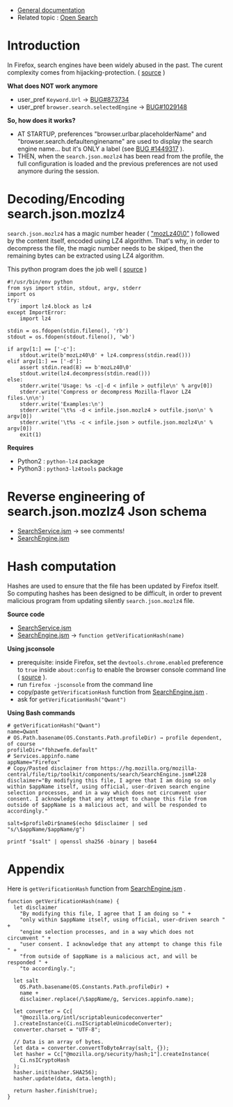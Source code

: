 * [General documentation](https://wiki.mozilla.org/Firefox/Search) 
* Related topic : [Open Search](https://developer.mozilla.org/en-US/docs/Web/OpenSearch) 
# Introduction 
In Firefox, search engines have been widely abused in the past. The curent complexity comes from hijacking-protection. ( [source](https://mail.mozilla.org/pipermail/firefox-dev/2013-August/000778.html) )

**What does NOT work anymore**
* user_pref `Keyword.Url` → [BUG#873734](https://bugzilla.mozilla.org/show_bug.cgi?id=873734) 
* user_pref `browser.search.selectedEngine` → [BUG#1029148](https://bugzilla.mozilla.org/show_bug.cgi?id=1029148) 

**So, how does it works?**
* AT STARTUP, preferences "browser.urlbar.placeholderName" and "browser.search.defaultenginename" are used to display the search engine name... but it's ONLY a label (see [BUG #1449317](https://bugzilla.mozilla.org/show_bug.cgi?id=1449317) ).
* THEN, when the `search.json.mozlz4` has been read from the profile, the full configuration is loaded and the previous preferences are not used anymore during the session.
# Decoding/Encoding search.json.mozlz4 
`search.json.mozlz4` has a magic number header ( ["mozLz40\0"](https://dxr.mozilla.org/mozilla-central/source/toolkit/components/lz4/lz4.js#32) ) followed by the content itself, encoded using LZ4 algorithm. That's why, in order to decompress the file, the magic number needs to be skiped, then the remaining bytes can be extracted using LZ4 algorithm.

This python program does the job well ( [source](https://unix.stackexchange.com/questions/326897/how-to-decompress-jsonlz4-files-firefox-bookmark-backups-using-the-command-lin?rq=1) )

```
#!/usr/bin/env python
from sys import stdin, stdout, argv, stderr
import os
try:
    import lz4.block as lz4
except ImportError:
    import lz4

stdin = os.fdopen(stdin.fileno(), 'rb')
stdout = os.fdopen(stdout.fileno(), 'wb')

if argv[1:] == ['-c']:
    stdout.write(b'mozLz40\0' + lz4.compress(stdin.read()))
elif argv[1:] == ['-d']:
    assert stdin.read(8) == b'mozLz40\0'
    stdout.write(lz4.decompress(stdin.read()))
else:
    stderr.write('Usage: %s -c|-d < infile > outfile\n' % argv[0])
    stderr.write('Compress or decompress Mozilla-flavor LZ4 files.\n\n')
    stderr.write('Examples:\n')
    stderr.write('\t%s -d < infile.json.mozlz4 > outfile.json\n' % argv[0])
    stderr.write('\t%s -c < infile.json > outfile.json.mozlz4\n' % argv[0])
    exit(1)
```

**Requires**
* Python2 : `python-lz4` package
* Python3 : `python3-lz4tools` package
# Reverse engineering of search.json.mozlz4 Json schema 
* [SearchService.jsm](https://hg.mozilla.org/mozilla-central/file/tip/toolkit/components/search/SearchService.jsm#l659) → see comments!
* [SearchEngine.jsm](https://hg.mozilla.org/mozilla-central/file/tip/toolkit/components/search/SearchEngine.jsm) 
# Hash computation 
Hashes are used to ensure that the file has been updated by Firefox itself. So computing hashes has been designed to be difficult, in order to prevent malicious program from updating silently `search.json.mozlz4` file.

**Source code**
* [SearchService.jsm](https://hg.mozilla.org/mozilla-central/file/tip/toolkit/components/search/SearchService.jsm) 
* [SearchEngine.jsm](https://hg.mozilla.org/mozilla-central/file/tip/toolkit/components/search/SearchEngine.jsm#l228) → `function getVerificationHash(name)`

**Using jsconsole**
* prerequisite: inside Firefox, set the `devtools.chrome.enabled` preference to `true` inside `about:config` to enable the browser console command line ( [source](https://developer.mozilla.org/en-US/docs/Tools/Browser_Console) ).
* run `firefox -jsconsole` from the command line
* copy/paste `getVerificationHash` function from [SearchEngine.jsm](https://hg.mozilla.org/mozilla-central/file/tip/toolkit/components/search/SearchEngine.jsm#l228) .
* ask for `getVerificationHash("Qwant")`

**Using Bash commands**

```
# getVerificationHash("Qwant")
name=Qwant
# OS.Path.basename(OS.Constants.Path.profileDir) → profile dependent, of course
profileDir="fbhzwefm.default"
# Services.appinfo.name
appName="Firefox"
# Copy/Pasted disclaimer from https://hg.mozilla.org/mozilla-central/file/tip/toolkit/components/search/SearchEngine.jsm#l228
disclaimer="By modifying this file, I agree that I am doing so only within $appName itself, using official, user-driven search engine selection processes, and in a way which does not circumvent user consent. I acknowledge that any attempt to change this file from outside of $appName is a malicious act, and will be responded to accordingly."

salt=$profileDir$name$(echo $disclaimer | sed "s/\$appName/$appName/g")

printf "$salt" | openssl sha256 -binary | base64
```
# Appendix 
Here is `getVerificationHash` function from [SearchEngine.jsm](https://hg.mozilla.org/mozilla-central/file/tip/toolkit/components/search/SearchEngine.jsm#l228) .

```
function getVerificationHash(name) {
  let disclaimer 
    "By modifying this file, I agree that I am doing so " +
    "only within $appName itself, using official, user-driven search " +
    "engine selection processes, and in a way which does not circumvent " +
    "user consent. I acknowledge that any attempt to change this file " +
    "from outside of $appName is a malicious act, and will be responded " +
    "to accordingly.";

  let salt 
    OS.Path.basename(OS.Constants.Path.profileDir) +
    name +
    disclaimer.replace(/\$appName/g, Services.appinfo.name);

  let converter = Cc[
    "@mozilla.org/intl/scriptableunicodeconverter"
  ].createInstance(Ci.nsIScriptableUnicodeConverter);
  converter.charset = "UTF-8";

  // Data is an array of bytes.
  let data = converter.convertToByteArray(salt, {});
  let hasher = Cc["@mozilla.org/security/hash;1"].createInstance(
    Ci.nsICryptoHash
  );
  hasher.init(hasher.SHA256);
  hasher.update(data, data.length);

  return hasher.finish(true);
}
```
